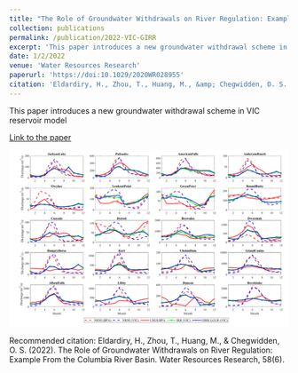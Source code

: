 ```yaml
---
title: "The Role of Groundwater Withdrawals on River Regulation: Example from the Columbia River Basin"
collection: publications
permalink: /publication/2022-VIC-GIRR
excerpt: 'This paper introduces a new groundwater withdrawal scheme in VIC reservoir model'
date: 1/2/2022
venue: 'Water Resources Research'
paperurl: 'https://doi:10.1029/2020WR028955'
citation: 'Eldardiry, H., Zhou, T., Huang, M., &amp; Chegwidden, O. S. (2022). The Role of Groundwater Withdrawals on River Regulation: Example From the Columbia River Basin. Water Resources Research, 58(6).'
---
```

This paper introduces a new groundwater withdrawal scheme in VIC reservoir model

[Link to the paper](https://doi.org/10.1029/2020WR028955)

![image](../images/papers/2022-VIC-GIRR.png)

Recommended citation: Eldardiry, H., Zhou, T., Huang, M., & Chegwidden, O. S. (2022). The Role of Groundwater Withdrawals on River Regulation: Example From the Columbia River Basin. Water Resources Research, 58(6).
